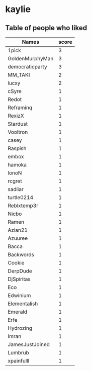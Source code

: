 # kaylie
## Table of people who liked
Names | score
--- | ---
1pick | 3
GoldenMurphyMan | 3
democraticparty | 3
MM_TAKI | 2
lucxy | 2
cSyre | 1
Redot | 1
Reframinq | 1
RexizX | 1
Stardust | 1
Vooltron | 1
casey | 1
Raspish | 1
embox | 1
hamoka | 1
lonoN | 1
rcgret | 1
sadliar | 1
turtle0214 | 1
Reblxtemp3r | 1
Nicbo | 1
Ramen | 1
Azian21 | 1
Azuuree | 1
Bacca | 1
Backwords | 1
Cookie | 1
DerpDude | 1
DjSpiritas | 1
Eco | 1
Edwinium | 1
Elementalish | 1
Emerald | 1
Erfe | 1
Hydrozing | 1
Imran | 1
JamesJustJoined | 1
Lumbrub | 1
xpainfulll | 1
